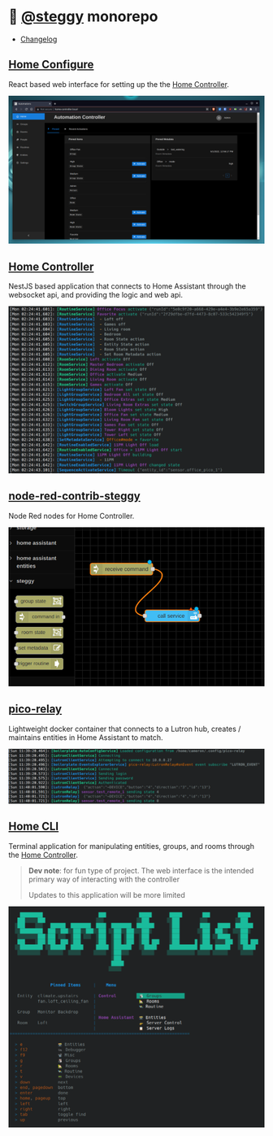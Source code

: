 # 🦕 [@steggy](https://github.com/ccontour/steggy) monorepo

- [Changelog](https://github.com/ccontour/steggy/wiki/Changelog)

## [Home Configure](apps/home-configure)

React based web interface for setting up the the [Home Controller](apps/home-controller).

[![Example Screenshot](apps/home-configure/docs/images/main.png)](apps/home-configure)

## [Home Controller](apps/home-controller)

NestJS based application that connects to Home Assistant through the websocket api, and providing the logic and web api.

[![Example Screenshot](apps/home-controller/docs/images/main.png)](apps/home-controller)

## [node-red-contrib-steggy](libs/node-red-contrib-steggy)

Node Red nodes for Home Controller.

[![Example Screenshot](libs/node-red-contrib-steggy/docs/main.png)](libs/node-red-contrib-steggy)

## [pico-relay](apps/pico-relay)

Lightweight docker container that connects to a Lutron hub, creates / maintains entities in Home Assistant to match.

[![Example Screenshot](apps/pico-relay/docs/main.png)](apps/pico-relay)

## [Home CLI](apps/home-cli)

Terminal application for manipulating entities, groups, and rooms through the [Home Controller](apps/home-controller).

> **Dev note**: for fun type of project. The web interface is the intended primary way of interacting with the controller
>
> Updates to this application will be more limited

[![Example Screenshot](apps/home-cli/docs/images/main.png)](apps/home-cli)
